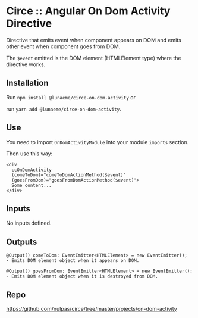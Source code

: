 # Circe :: Angular On Dom Activity Directive

Directive that emits event when component appears on DOM and emits other event when component goes from DOM.

The `$event` emitted is the DOM element (HTMLElement type) where the directive works.

## Installation

Run `npm install @lunaeme/circe-on-dom-activity` or
 
run `yarn add @lunaeme/circe-on-dom-activity`.

## Use

You need to import `OnDomActivityModule` into your module `imports` section.

Then use this way:

```
<div
  ccOnDomActivity
  (comeToDom)="comeToDomActionMethod($event)"
  (goesFromDom)="goesFromDomActionMethod($event)">
  Some content...
</div>
```

## Inputs

No inputs defined.

## Outputs

```
@Output() comeToDom: EventEmitter<HTMLElement> = new EventEmitter();
· Emits DOM element object when it appears on DOM.

@Output() goesFromDom: EventEmitter<HTMLElement> = new EventEmitter();
· Emits DOM element object when it is destroyed from DOM.
```

## Repo

<https://github.com/nulpas/circe/tree/master/projects/on-dom-activity>
